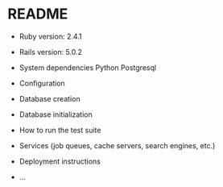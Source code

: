 # README

* Ruby version:
	2.4.1

* Rails version:
	5.0.2

* System dependencies
	Python
	Postgresql

* Configuration

* Database creation

* Database initialization

* How to run the test suite

* Services (job queues, cache servers, search engines, etc.)

* Deployment instructions

* ...
